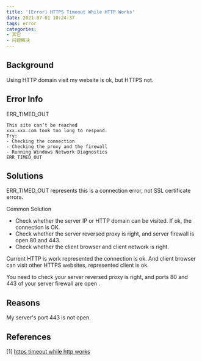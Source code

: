 ```yaml
---
title: '[Error] HTTPS Timeout While HTTP Works'
date: 2021-07-01 10:24:37
tags: error
categories:
- 其它
- 问题解决
---
```


## Background

Using HTTP domain visit my website  is ok, but HTTPS not.

## Error Info

ERR_TIMED_OUT

```
This site can’t be reached
xxx.xxx.com took too long to respond.
Try:
- Checking the connection
- Checking the proxy and the firewall
- Running Windows Network Diagnostics
ERR_TIMED_OUT
```

## Solutions

ERR_TIMED_OUT represents this is a connection error, not SSL certificate errors.

Common Solution

- Check whether the server IP or HTTP domain can be visited. If ok, the connection is OK.
- Check whether the server reversed proxy is right, and server firewall is open 80 and 443.
- Check whether the client browser and client network is right.

Current HTTP is work represented the connection is ok. And client browser can visit other HTTPS websites, represented client is ok.

You need to check your server reversed proxy is right, and ports 80 and 443 of your server firewall are open .

## Reasons

My server's port 443 is not open.

## References

[1] [https timeout while http works](https://serverfault.com/questions/89399/https-timeout-while-http-works)
